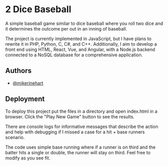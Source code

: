 # 2 Dice Baseball

A simple baseball game similar to dice baseball where you roll two dice and it determines the outcome per out in an inning of baseball.

The project is currently implemented in JavaScript, but I have plans to rewrite it in PHP, Python, C, C#, and C++. Additionally, I aim to develop a front end using HTML, React, Vue, and Angular, with a Node.js backend connected to a NoSQL database for a comprehensive application.


## Authors

- [@mikerinehart](https://www.github.com/mikerinehart)

## Deployment

To deploy this project put the files in a directory and open index.html in a browser. Click the "Play New Game" button to see the results.

There are console logs for informative messages that describe the action and help with debugging if I missed a case for a hit + base runners scenario.

The code uses simple base running where if a runner is on third and the batter hits a single or double, the runner will stay on third. Feel free to modify as you see fit.
